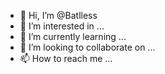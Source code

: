 - 👋 Hi, I’m @Batlless
- 👀 I’m interested in ...
- 🌱 I’m currently learning ...
- 💞️ I’m looking to collaborate on ...
- 📫 How to reach me ...

<!---
Batlless/Batlless is a ✨ special ✨ repository because its `README.md` (this file) appears on your GitHub profile.
You can click the Preview link to take a look at your changes.
--->
